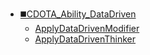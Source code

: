* [◼️CDOTA_Ability_DataDriven](/)
	* [ApplyDataDrivenModifier](CDOTA_Ability_DataDriven/ApplyDataDrivenModifier)
	* [ApplyDataDrivenThinker](CDOTA_Ability_DataDriven/ApplyDataDrivenThinker)
